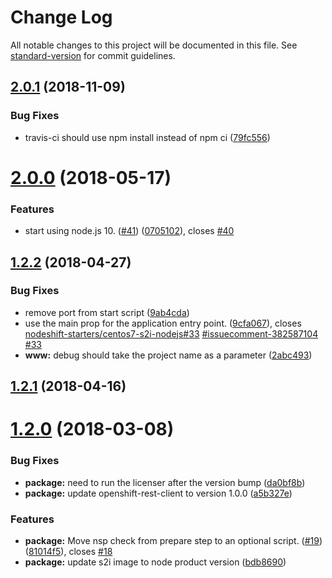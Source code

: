 # Change Log

All notable changes to this project will be documented in this file. See [standard-version](https://github.com/conventional-changelog/standard-version) for commit guidelines.

<a name="2.0.1"></a>
## [2.0.1](https://github.com/nodeshift-starters/nodejs-configmap-redhat/compare/v2.0.0...v2.0.1) (2018-11-09)


### Bug Fixes

* travis-ci should use npm install instead of npm ci ([79fc556](https://github.com/nodeshift-starters/nodejs-configmap-redhat/commit/79fc556))



<a name="2.0.0"></a>
# [2.0.0](https://github.com/nodeshift-starters/nodejs-configmap-redhat/compare/v1.2.2...v2.0.0) (2018-05-17)


### Features

* start using node.js 10. ([#41](https://github.com/nodeshift-starters/nodejs-configmap-redhat/issues/41)) ([0705102](https://github.com/nodeshift-starters/nodejs-configmap-redhat/commit/0705102)), closes [#40](https://github.com/nodeshift-starters/nodejs-configmap-redhat/issues/40)



<a name="1.2.2"></a>
## [1.2.2](https://github.com/nodeshift-starters/nodejs-configmap-redhat/compare/v1.2.1...v1.2.2) (2018-04-27)


### Bug Fixes

* remove port from start script ([9ab4cda](https://github.com/nodeshift-starters/nodejs-configmap-redhat/commit/9ab4cda))
* use the main prop for the application entry point. ([9cfa067](https://github.com/nodeshift-starters/nodejs-configmap-redhat/commit/9cfa067)), closes [nodeshift-starters/centos7-s2i-nodejs#33](https://github.com/nodeshift-starters/centos7-s2i-nodejs/issues/33) [#issuecomment-382587104](https://github.com/nodeshift-starters/nodejs-configmap-redhat/issues/issuecomment-382587104) [#33](https://github.com/nodeshift-starters/nodejs-configmap-redhat/issues/33)
* **www:** debug should take the project name as a parameter ([2abc493](https://github.com/nodeshift-starters/nodejs-configmap-redhat/commit/2abc493))



<a name="1.2.1"></a>
## [1.2.1](https://github.com/nodeshift-starters/nodejs-configmap-redhat/compare/v1.2.0...v1.2.1) (2018-04-16)



<a name="1.2.0"></a>
# [1.2.0](https://github.com/nodeshift-starters/nodejs-configmap-redhat/compare/v1.1.2...v1.2.0) (2018-03-08)


### Bug Fixes

* **package:** need to run the licenser after the version bump ([da0bf8b](https://github.com/nodeshift-starters/nodejs-configmap-redhat/commit/da0bf8b))
* **package:** update openshift-rest-client to version 1.0.0 ([a5b327e](https://github.com/nodeshift-starters/nodejs-configmap-redhat/commit/a5b327e))


### Features

* **package:** Move nsp check from prepare step to an optional script. ([#19](https://github.com/nodeshift-starters/nodejs-configmap-redhat/issues/19)) ([81014f5](https://github.com/nodeshift-starters/nodejs-configmap-redhat/commit/81014f5)), closes [#18](https://github.com/nodeshift-starters/nodejs-configmap-redhat/issues/18)
* **package:** update s2i image to node product version ([bdb8690](https://github.com/nodeshift-starters/nodejs-configmap-redhat/commit/bdb8690))
